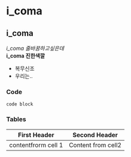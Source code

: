 # i_coma

## i_coma
*i_coma 줄바꿈하고싶은데* \
**i_coma 진한색깔**

- 복무신조
- 우리는..


### Code
```
code block
```

### Tables

First Header | Second Header
-------------|--------------
contentfrorm cell 1 | Content from cell2

